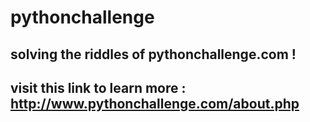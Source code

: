 # pythonchallenge
## solving the riddles of pythonchallenge.com !
## visit this link to learn more : http://www.pythonchallenge.com/about.php
